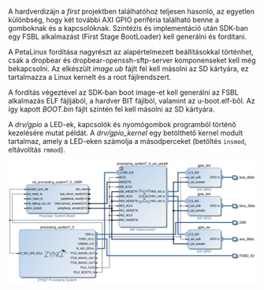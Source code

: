 A hardverdizájn a *first* projektben találhatóhoz teljesen hasonló, az egyetlen különbség, hogy két további AXI GPIO periféria található benne a gomboknak és a kapcsolóknak. Szintézis és implementáció után SDK-ban egy FSBL alkalmazást (First Stage BootLoader) kell generálni és fordítani.

A PetaLinux fordítása nagyrészt az alapértelmezett beállításokkal történhet, csak a dropbear és dropbear-openssh-sftp-server komponenseket kell még bekapcsolni. Az elkészült *image.ub* fájlt fel kell másolni az SD kártyára, ez tartalmazza a Linux kernelt és a root fájlrendszert.

A fordítás végeztével az SDK-ban boot image-et kell generálni az FSBL alkalmazás ELF fájljából, a hardver BIT fájlból, valamint az u-boot.elf-ből. Az így kapott *BOOT.bin* fájlt szintén fel kell másolni az SD kártyára.

A *drv/gpio* a LED-ek, kapcsolók és nyomógombok programból történő kezelésére mutat példát. A *drv/gpio_kernel* egy betölthető kernel modult tartalmaz, amely a LED-eken számolja a másodperceket (betöltés `insmod`, eltávolítás `rmmod`).

![Block Design](https://raw.githubusercontent.com/bvarga92/fpga/main/zedboard/linux_test/design.png)